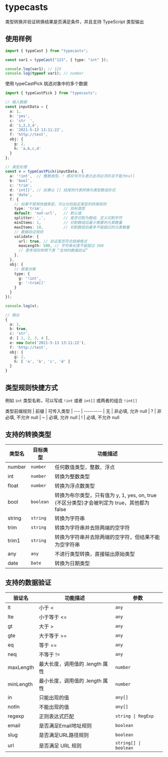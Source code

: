 # typecasts

类型转换并验证转换结果是否满足条件，并且支持 TypeScript 类型输出

## 使用样例

```ts
import { typeCast } from "typecasts";

const var1 = typeCast("123", { type: "int" });

console.log(var1); // 123
console.log(typeof var1); // number
```

使用 typeCastPick 挑选对象中的多个数据

```ts
import { typeCastPick } from "typecasts";

// 输入数据
const inputData = {
  a: 1,
  b: 'yes',
  c: 'str  ',
  d: '1,2,3,4',
  e: '2021-5-13 13:11:22',
  f: 'http://test',
  obj: {
    g: 2,
    h: 'a,b,c,d'
  }
};

// 类型处理
const v = typeCastPick(inputData, {
  a: '!int',  // 整数类型，! 感叹号开头表示此项必须并且不能为null
  b: 'bool',
  c: 'trim',
  d: 'int[]', // 如果以 [] 结尾则代表转换为类型数组形式
  e: 'date',
  f: {
    // 如果不使用快捷类型，可以分别指定类型的转换规则
    type: 'trim',         // 目标类型
    default: 'not-url',   // 默认值
    splitter: ',',        // 是否切割为数组，定义切割字符
    minItems: 1,          // 切割数组后最少需要的元素数量
    maxItems: 10,         // 切割数组后最多不能超过的元素数量
    // 数据验证规则
    validate: {
      url: true, // 验证是否符合链接格式
      maxLength: 500, // 字符串长度不能超过 500
      // 更多规则参照下表 “支持的数据验证”
    },
  },
  obj: {
    // 嵌套对象
    type: {
      g: '!int',
      g: '~trim[]'
    }
  }
});

console.log(v);

// 输出
{
  a: 1,
  b: true,
  c: 'str',
  d: [ 1, 2, 3, 4 ],
  e: new Date('2021-5-13 13:11:22'),
  f: 'http://test',
  obj: {
    g: 2,
    h: [ 'a', 'b', 'c', 'd' ]
  }
}
```

## 类型规则快捷方式

例如 `int` 类型名称，可以写成 `!int`  或者  `int[]` 或两者的组合  `!int[]`

类型前缀规则
| 前缀 | 可传入类型
| --- | ---------
| 无  | 非必填, 允许 null
| ?   | 非必填, 不允许 null
| ~   | 必填, 允许 null
| !   | 必填, 不允许 null

## 支持的转换类型
| 类型名 | 目标类型 | 功能描述 |
| ------- | ------- | ------- |
| number  | `number`  | 任何数值类型，整数、浮点 |
| int  | `number`  | 转换为整数类型 |
| float  | `number`  | 转换为浮点数类型 |
| bool  | `boolean`  | 转换为布尔类型，只有值为 y, 1, yes, on, true (不区分类型)才会被判定为 true，其他都为 false |
| string  | `string`  | 转换为字符串 |
| trim  | `string`  | 转换为字符串并去除两端的空字符 |
| trim1  | `string`  | 转换为字符串并去除两端的空字符，但结果不能为空字符串 |
| any  | `any` | 不进行类型转换，直接输出原始类型 |
| date  | `Date`  | 转换为日期类型 |

## 支持的数据验证
| 验证名 | 功能描述 | 参数 |
| ------- | ------- | ------- |
| lt | 小于 < | `any` |
| lte | 小于等于 <= | `any` |
| gt | 大于 > | `any` |
| gte | 大于等于 >= | `any` |
| eq | 等于 == | `any` |
| neq | 不等于 != | `any` |
| maxLength | 最大长度，调用值的 .length 属性 | `number` |
| minLength | 最小长度，调用值的 .length 属性 | `number` |
| in | 只能出现的值 | `any[]` |
| notIn | 不能出现的值 | `any[]` |
| regexp | 正则表达式匹配 | `string \| RegExp` |
| email | 是否满足Email地址规则 | `boolean` |
| slug | 是否满足URL路径规则 | `boolean` |
| url | 是否满足 URL 规则 | `string[] \| boolean` |
